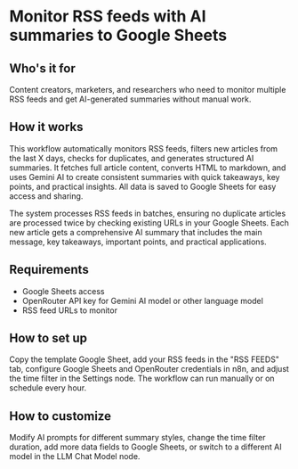 
# Monitor RSS feeds with AI summaries to Google Sheets


## Who's it for

Content creators, marketers, and researchers who need to monitor multiple RSS feeds and get AI-generated summaries without manual work.

## How it works

This workflow automatically monitors RSS feeds, filters new articles from the last X days, checks for duplicates, and generates structured AI summaries. It fetches full article content, converts HTML to markdown, and uses Gemini AI to create consistent summaries with quick takeaways, key points, and practical insights. All data is saved to Google Sheets for easy access and sharing.

The system processes RSS feeds in batches, ensuring no duplicate articles are processed twice by checking existing URLs in your Google Sheets. Each new article gets a comprehensive AI summary that includes the main message, key takeaways, important points, and practical applications.

## Requirements

- Google Sheets access
- OpenRouter API key for Gemini AI model or other language model
- RSS feed URLs to monitor

## How to set up

Copy the template Google Sheet, add your RSS feeds in the "RSS FEEDS" tab, configure Google Sheets and OpenRouter credentials in n8n, and adjust the time filter in the Settings node. The workflow can run manually or on schedule every hour.

## How to customize

Modify AI prompts for different summary styles, change the time filter duration, add more data fields to Google Sheets, or switch to a different AI model in the LLM Chat Model node.
